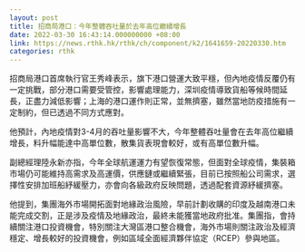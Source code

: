 ```yaml
---
layout: post
title: 招商局港口：今年整體吞吐量於去年高位繼續增長
date: 2022-03-30 16:43:14.000000000 +08:00
link: https://news.rthk.hk/rthk/ch/component/k2/1641659-20220330.htm
categories: rthk
---
```


招商局港口首席執行官王秀峰表示，旗下港口營運大致平穩，但內地疫情反覆仍有一定挑戰，部分港口需要受管控，影響處理能力，深圳疫情導致貨船等候時間延長，正盡力減低影響；上海的港口運作則正常，並無擠塞，雖然當地防疫措施有一定制約，但已透過不同方式應對。

他預計，內地疫情對3-4月的吞吐量影響不大，今年整體吞吐量會在去年高位繼續增長，料升幅能達中高單位數，散集貨表現會較好，或有高單位數升幅。

副總經理陸永新亦指，今年全球航運運力有望恢復常態，但面對全球疫情，集裝箱市場仍可能維持高需求及高運價，供應鏈或繼續緊張，目前已按照船公司需求，選擇性安排加班船紓緩壓力，亦會向各級政府反映問題，透過配套資源紓緩擠塞。

他提到，集團海外市場開拓面對地緣政治風險，早前計劃收購的印度及越南港口未能完成交割，正是涉及疫情及地緣政治，最終未能獲當地政府批准。集團指，會持續關注港口投資機會，特別關注大灣區港口整合機會，海外市場則關注政治及經濟穩定、增長較好的投資機會，例如區域全面經濟夥伴協定（RCEP）參與地區。
